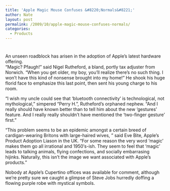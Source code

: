 ```yaml
---
title: 'Apple Magic Mouse Confuses &#8220;Normals&#8221;'
author: Nate
layout: post
permalink: /2009/10/apple-magic-mouse-confuses-normals/
categories:
  - Products
---
```

# 

An unseen roadblock has arisen in the adoption of Apple’s latest hardware offering.  
“Magic? Pfaugh!” said Nigel Rutheford, a bland, portly tax adjuster from Norwich. “When you get older, my boy, you’ll realize there’s no such thing. I won’t have this kind of nonsense brought into my home!” He shook his huge florid face to emphasize this last point, then sent his young charge to his room. 

“I wish my uncle could see that ‘bluetooth connectivity’ is technological, not mythological,” simpered “Perry H.”, Rutheford’s orphaned nephew. “And I really should have known better than to tell him about the new ‘gestures’ feature. And I really really shouldn’t have mentioned the ‘two-finger gesture’ first.”

“This problem seems to be an epidemic amongst a certain breed of cardigan-wearing Britons with large-haired wives, ” said Eve Bite, Apple’s Product Adoption Liason in the UK. “For some reason the very word ‘magic’ makes them go all irrational and 1950′s-ish. They seem to feel that ‘magic’ leads to talking animals, flying confections, and socially embarrasing hijinks. Naturally, this isn’t the image we want associated with Apple’s products.”

Nobody at Apple’s Cupertino offices was available for comment, although we’re pretty sure we caught a glimpse of Steve Jobs hurredly doffing a flowing purple robe with mystical symbols.